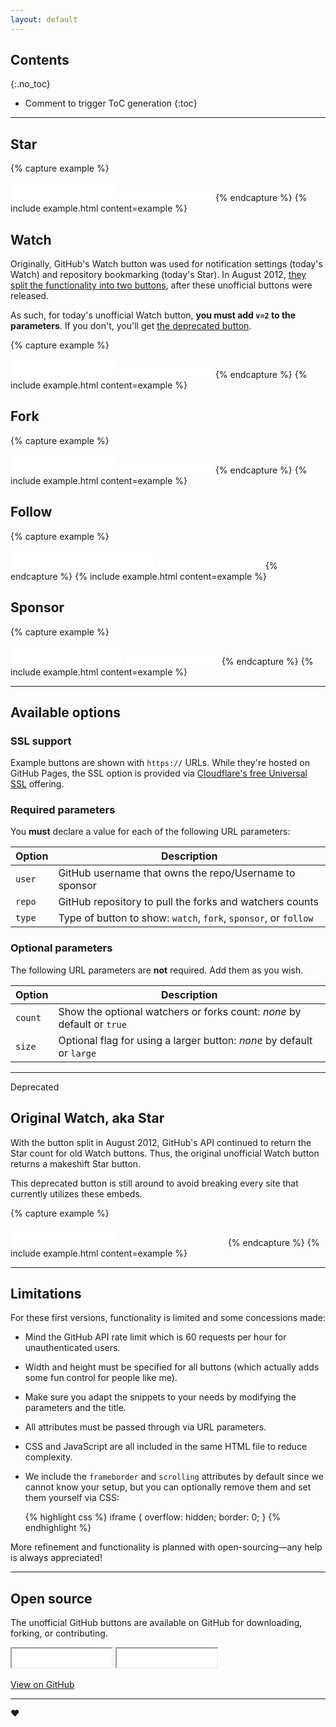 ```yaml
---
layout: default
---
```


## Contents
{:.no_toc}

* Comment to trigger ToC generation
{:toc}

---

## Star

{% capture example %}
<iframe src="{{ site.url }}/github-btn.html?user=twbs&repo=bootstrap&type=star&count=true&size=large" frameborder="0" scrolling="0" width="170" height="30" title="GitHub"></iframe>

<iframe src="{{ site.url }}/github-btn.html?user=twbs&repo=bootstrap&type=star&count=true" frameborder="0" scrolling="0" width="150" height="20" title="GitHub"></iframe>
{% endcapture %}
{% include example.html content=example %}

## Watch

Originally, GitHub's Watch button was used for notification settings (today's Watch) and repository bookmarking (today's Star). In August 2012, [they split the functionality into two buttons](https://github.blog/2012-08-06-notifications-stars/), after these unofficial buttons were released.

As such, for today's unofficial Watch button, **you must add `v=2` to the parameters**. If you don't, you'll get [the deprecated button](#deprecated).

{% capture example %}
<iframe src="{{ site.url }}/github-btn.html?user=twbs&repo=bootstrap&type=watch&count=true&size=large&v=2" frameborder="0" scrolling="0" width="170" height="30" title="GitHub"></iframe>

<iframe src="{{ site.url }}/github-btn.html?user=twbs&repo=bootstrap&type=watch&count=true&v=2" frameborder="0" scrolling="0" width="150" height="20" title="GitHub"></iframe>
{% endcapture %}
{% include example.html content=example %}

## Fork

{% capture example %}
<iframe src="{{ site.url }}/github-btn.html?user=twbs&repo=bootstrap&type=fork&count=true&size=large" frameborder="0" scrolling="0" width="170" height="30" title="GitHub"></iframe>

<iframe src="{{ site.url }}/github-btn.html?user=twbs&repo=bootstrap&type=fork&count=true" frameborder="0" scrolling="0" width="150" height="20" title="GitHub"></iframe>
{% endcapture %}
{% include example.html content=example %}

## Follow

{% capture example %}
<iframe src="{{ site.url }}/github-btn.html?user=mdo&type=follow&count=true&size=large" frameborder="0" scrolling="0" width="230" height="30" title="GitHub"></iframe>

<iframe src="{{ site.url }}/github-btn.html?user=mdo&type=follow&count=true" frameborder="0" scrolling="0" width="170" height="20" title="GitHub"></iframe>
{% endcapture %}
{% include example.html content=example %}

## Sponsor

{% capture example %}
<iframe src="{{ site.url }}/github-btn.html?user=mdo&type=sponsor&size=large" frameborder="0" scrolling="0" width="180" height="30" title="GitHub"></iframe>

<iframe src="{{ site.url }}/github-btn.html?user=mdo&type=sponsor" frameborder="0" scrolling="0" width="150" height="20" title="GitHub"></iframe>
{% endcapture %}
{% include example.html content=example %}

---

## Available options

### SSL support

Example buttons are shown with `https://` URLs. While they're hosted on GitHub Pages, the SSL option is provided via [Cloudflare's free Universal SSL](https://blog.cloudflare.com/introducing-universal-ssl/) offering.

### Required parameters

You **must** declare a value for each of the following URL parameters:

| Option | Description |
| ------ | ----------- |
| `user` | GitHub username that owns the repo/Username to sponsor |
| `repo` | GitHub repository to pull the forks and watchers counts |
| `type` | Type of button to show: `watch`, `fork`, `sponsor`, or `follow` |

### Optional parameters

The following URL parameters are **not** required. Add them as you wish.

| Option | Description |
| ------ | ----------- |
| `count` | Show the optional watchers or forks count: *none* by default or `true` |
| `size` | Optional flag for using a larger button: *none* by default or `large` |

---

<span class="deprecated" id="deprecated">Deprecated</span>

## Original Watch, aka Star

With the button split in August 2012, GitHub's API continued to return the Star count for old Watch buttons. Thus, the original unofficial Watch button returns a makeshift Star button.

This deprecated button is still around to avoid breaking every site that currently utilizes these embeds.

{% capture example %}
<iframe src="{{ site.url }}/github-btn.html?user=twbs&repo=bootstrap&type=watch&count=true&size=large" frameborder="0" scrolling="0" width="170" height="30" title="GitHub"></iframe>

<iframe src="{{ site.url }}/github-btn.html?user=twbs&repo=bootstrap&type=watch&count=true" frameborder="0" scrolling="0" width="170" height="20" title="GitHub"></iframe>
{% endcapture %}
{% include example.html content=example %}

---

## Limitations

For these first versions, functionality is limited and some concessions made:

* Mind the GitHub API rate limit which is 60 requests per hour for unauthenticated users.
* Width and height must be specified for all buttons (which actually adds some fun control for people like me).
* Make sure you adapt the snippets to your needs by modifying the parameters and the title.
* All attributes must be passed through via URL parameters.
* CSS and JavaScript are all included in the same HTML file to reduce complexity.
* We include the `frameborder` and `scrolling` attributes by default since we cannot know your setup, but you can optionally remove them and set them yourself via CSS:

    {% highlight css %}
    iframe {
      overflow: hidden;
      border: 0;
    }
    {% endhighlight %}

More refinement and functionality is planned with open-sourcing—any help is always appreciated!

---

## Open source

The unofficial GitHub buttons are available on GitHub for downloading, forking, or contributing.

<p>
  <iframe src="github-btn.html?user=mdo&repo=github-buttons&type=star&count=true&size=large" width="160" height="30" title="GitHub"></iframe>
  <iframe src="github-btn.html?user=mdo&repo=github-buttons&type=fork&count=true&size=large" width="160" height="30" title="GitHub"></iframe>
</p>

<a href="https://github.com/mdo/github-buttons" class="btn">View on GitHub</a>

---

❤️
